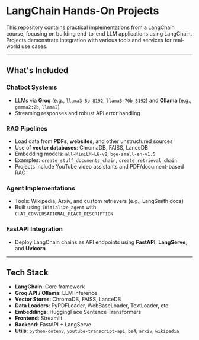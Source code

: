 # LangChain Hands-On Projects

This repository contains practical implementations from a LangChain course, focusing on building end-to-end LLM applications using LangChain. Projects demonstrate integration with various tools and services for real-world use cases.

---

## What's Included

### Chatbot Systems
- LLMs via **Groq** (e.g., `llama3-8b-8192`, `llama3-70b-8192`) and **Ollama** (e.g., `gemma2:2b`, `llama2`)
- Streaming responses and robust API error handling

### RAG Pipelines
- Load data from **PDFs**, **websites**, and other unstructured sources
- Use of **vector databases**: ChromaDB, FAISS, LanceDB
- Embedding models: `all-MiniLM-L6-v2`, `bge-small-en-v1.5`
- Examples: `create_stuff_documents_chain`, `create_retrieval_chain`
- Projects include YouTube video assistants and PDF/document-based RAG

### Agent Implementations
- Tools: Wikipedia, Arxiv, and custom retrievers (e.g., LangSmith docs)
- Built using `initialize_agent` with `CHAT_CONVERSATIONAL_REACT_DESCRIPTION`

### FastAPI Integration
- Deploy LangChain chains as API endpoints using **FastAPI**, **LangServe**, and **Uvicorn**

---

## Tech Stack

- **LangChain**: Core framework
- **Groq API / Ollama**: LLM inference
- **Vector Stores**: ChromaDB, FAISS, LanceDB
- **Data Loaders**: PyPDFLoader, WebBaseLoader, TextLoader, etc.
- **Embeddings**: HuggingFace Sentence Transformers
- **Frontend**: Streamlit
- **Backend**: FastAPI + LangServe
- **Utils**: `python-dotenv`, `youtube-transcript-api`, `bs4`, `arxiv`, `wikipedia`

